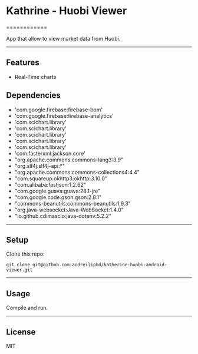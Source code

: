 # Kathrine - Huobi Viewer

============

App that allow to view market data from Huobi.

---

## Features
- Real-Time charts


## Dependencies

- 'com.google.firebase:firebase-bom'
- 'com.google.firebase:firebase-analytics'
- 'com.scichart.library'
- 'com.scichart.library'
- 'com.scichart.library'
- 'com.scichart.library'
- 'com.scichart.library'
- 'com.fasterxml.jackson.core'
- "org.apache.commons:commons-lang3:3.9"
- "org.slf4j:slf4j-api:*"
- "org.apache.commons:commons-collections4:4.4"
- "com.squareup.okhttp3:okhttp:3.10.0"
- "com.alibaba:fastjson:1.2.62"
- "com.google.guava:guava:28.1-jre"
- "com.google.code.gson:gson:2.8.1"
- "commons-beanutils:commons-beanutils:1.9.3"
- "org.java-websocket:Java-WebSocket:1.4.0"
- "io.github.cdimascio:java-dotenv:5.2.2"

---

## Setup
Clone this repo:

```
git clone git@github.com:andreiliphd/katherine-huobi-android-viewer.git
```

---


## Usage
Compile and run.

---

## License
MIT